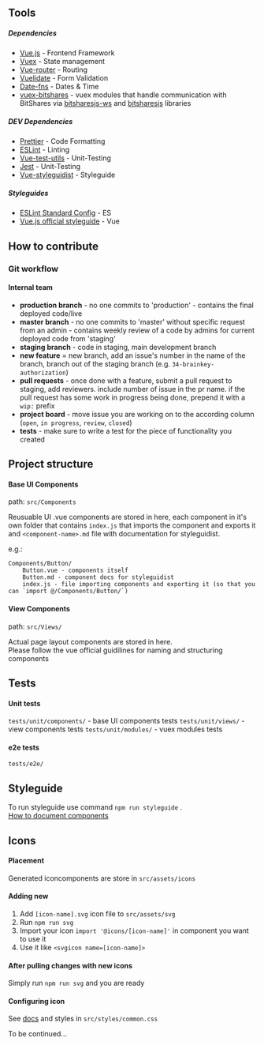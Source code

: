 ## Tools

##### Dependencies
- [Vue.js](https://vuejs.org/) - Frontend Framework
- [Vuex](https://vuex.vuejs.org/) - State management
- [Vue-router](https://router.vuejs.org/en/) - Routing
- [Vuelidate](https://monterail.github.io/vuelidate/) - Form Validation
- [Date-fns](https://date-fns.org/) - Dates & Time
- [vuex-bitshares](https://github.com/bitshares/vuex-bitshares/) - vuex modules that handle communication with BitShares via [bitsharesjs-ws](https://github.com/bitshares/bitsharesjs-ws) and [bitsharesjs](https://github.com/bitshares/bitsharesjs) libraries

##### DEV Dependencies
- [Prettier](https://prettier.io/) - Code Formatting
- [ESLint](https://github.com/eslint/eslint) - Linting
- [Vue-test-utils](https://vue-test-utils.vuejs.org/) - Unit-Testing
- [Jest](https://facebook.github.io/jest/) - Unit-Testing
- [Vue-styleguidist](https://github.com/vue-styleguidist/vue-styleguidist) - Styleguide

##### Styleguides
- [ESLint Standard Config](https://standardjs.com/) - ES
- [Vue.js official styleguide](https://vuejs.org/v2/style-guide/) - Vue


## How to contribute

### Git workflow

#### Internal team

- **production branch** - no one commits to 'production' - contains the final deployed code/live
- **master branch** - no one commits to 'master' without specific request from an admin - contains weekly review of a code by admins for current deployed code from 'staging'
- **staging branch** - code in staging, main development branch
- **new feature** = new branch, add an issue's number in the name of the branch, branch out of the staging branch (e.g. `34-brainkey-authorization`)
- **pull requests** - once done with a feature, submit a pull request to staging, add reviewers. include number of issue in the pr name. if the pull request has some work in progress being done, prepend it with a `wip:` prefix
- **project board** - move issue you are working on to the according column (`open`, `in progress`, `review`, `closed`)
- **tests** - make sure to write a test for the piece of functionality you created


## Project structure

#### Base UI Components
path: `src/Components`  

Reusuable UI .vue components are stored in here, each component in it's own folder that contains `index.js` that imports the component and exports it and `<component-name>.md` file with documentation for styleguidist.

e.g.:  

```
Components/Button/  
	Button.vue - components itself  
	Button.md - component docs for styleguidist  
	index.js - file importing components and exporting it (so that you can `import @/Components/Button/`)  
```

#### View Components 

path: `src/Views/`   
  
Actual page layout components are stored in here.  
Please follow the vue official guidilines for naming and structuring components  

## Tests

#### Unit tests
`tests/unit/components/` - base UI components tests
`tests/unit/views/` - view components tests
`tests/unit/modules/` - vuex modules tests

#### e2e tests
`tests/e2e/`

## Styleguide
To run styleguide use command `npm run styleguide` .     
[How to document components](https://github.com/vue-styleguidist/vue-styleguidist/blob/master/docs/Documenting.md)

## Icons

#### Placement
Generated iconcomponents are store in `src/assets/icons`

#### Adding new
1) Add `[icon-name].svg` icon file to `src/assets/svg`
2) Run `npm run svg`
3) Import your icon `import '@icons/[icon-name]'` in component you want to use it
4) Use it like `<svgicon name=[icon-name]>`

#### After pulling changes with new icons
Simply run `npm run svg` and you are ready

#### Configuring icon
See [docs](https://github.com/MMF-FE/vue-svgicon) and styles in `src/styles/common.css`


To be continued...
